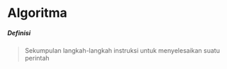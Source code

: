 # Algoritma 

##### Definisi
> Sekumpulan langkah-langkah instruksi untuk menyelesaikan suatu perintah
